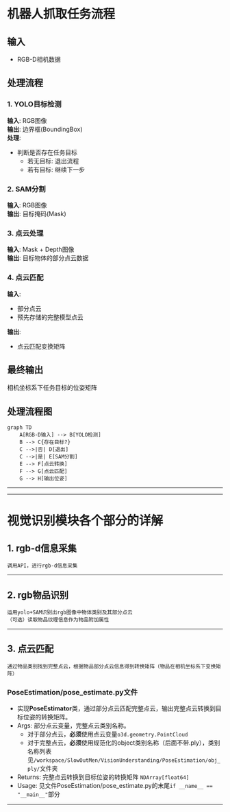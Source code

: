 # 机器人抓取任务流程

## 输入
- RGB-D相机数据

## 处理流程

### 1. YOLO目标检测
**输入**: RGB图像  
**输出**: 边界框(BoundingBox)  
**处理**:
- 判断是否存在任务目标
  - 若无目标: 退出流程
  - 若有目标: 继续下一步

### 2. SAM分割
**输入**: RGB图像  
**输出**: 目标掩码(Mask)  

### 3. 点云处理
**输入**: Mask + Depth图像  
**输出**: 目标物体的部分点云数据

### 4. 点云匹配
**输入**: 
- 部分点云
- 预先存储的完整模型点云

**输出**: 
- 点云匹配变换矩阵

## 最终输出
相机坐标系下任务目标的位姿矩阵

## 处理流程图
```mermaid
graph TD
    A[RGB-D输入] --> B[YOLO检测]
    B --> C{存在目标?}
    C -->|否| D[退出]
    C -->|是| E[SAM分割]
    E --> F[点云转换]
    F --> G[点云匹配]
    G --> H[输出位姿]
```
--- 
--- 


# 视觉识别模块各个部分的详解
##  1. rgb-d信息采集
    调用API，进行rgb-d信息采集

--- 

## 2. rgb物品识别
    运用yolo+SAM识别出rgb图像中物体类别及其部分点云
    （可选）读取物品纹理信息作为物品附加属性

--- 

## 3. 点云匹配
    通过物品类别找到完整点云，根据物品部分点云信息得到转换矩阵（物品在相机坐标系下变换矩阵）

### PoseEstimation/pose_estimate.py文件
- 实现**PoseEstimator**类，通过部分点云匹配完整点云，输出完整点云转换到目标位姿的转换矩阵。
- Args: 部分点云变量，完整点云类别名称。
    - 对于部分点云，**必须**使用点云变量`o3d.geometry.PointCloud`
    - 对于完整点云，**必须**使用规范化的object类别名称（后面不带.ply），类别名称列表见`/workspace/SlowOutMen/VisionUnderstanding/PoseEstimation/obj_ply/`文件夹
- Returns: 完整点云转换到目标位姿的转换矩阵 `NDArray[float64]`
- Usage: 见文件PoseEstimation/pose_estimate.py的末尾`if __name__ == "__main__"`部分


--- 
